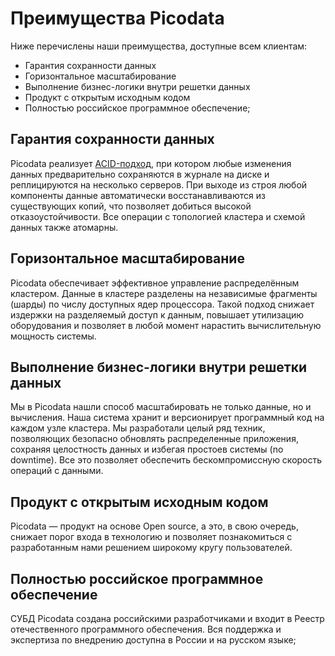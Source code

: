 # Преимущества Picodata

Ниже перечислены наши преимущества, доступные всем клиентам:

* Гарантия сохранности данных
* Горизонтальное масштабирование
* Выполнение бизнес-логики внутри решетки данных
* Продукт с открытым исходным кодом 
* Полностью российское программное обеспечение;

## Гарантия сохранности данных
Picodata реализует [ACID-подход](https://ru.wikipedia.org/wiki/ACID), при котором любые изменения данных предварительно сохраняются в журнале на диске и реплицируются на несколько серверов. При выходе из строя любой компоненты данные автоматически восстанавливаются из существующих копий, что позволяет добиться высокой отказоустойчивости. Все операции с топологией кластера и схемой данных также атомарны.

## Горизонтальное масштабирование
Picodata обеспечивает эффективное управление распределённым кластером. Данные в кластере разделены на независимые фрагменты (шарды) по числу доступных ядер процессора. Такой подход снижает издержки на разделяемый доступ к данным, повышает утилизацию оборудования и позволяет в любой момент нарастить вычислительную мощность системы.

## Выполнение бизнес-логики внутри решетки данных
Мы в Picodata нашли способ масштабировать не только данные, но и вычисления. Наша система хранит и версионирует программный код на каждом узле кластера. Мы разработали целый ряд техник, позволяющих безопасно обновлять распределенные приложения, сохраняя целостность данных и избегая простоев системы (no downtime). Все это позволяет обеспечить бескомпромиссную скорость операций с данными.

## Продукт с открытым исходным кодом
Picodata — продукт на основе Open source, а это, в свою очередь, снижает порог входа в технологию и позволяет познакомиться с разработанным нами решением широкому кругу пользователей.

## Полностью российское программное обеспечение
СУБД Picodata создана российскими разработчиками и входит в Реестр отечественного программного обеспечения. Вся поддержка и экспертиза по внедрению доступна в России и на русском языке;
